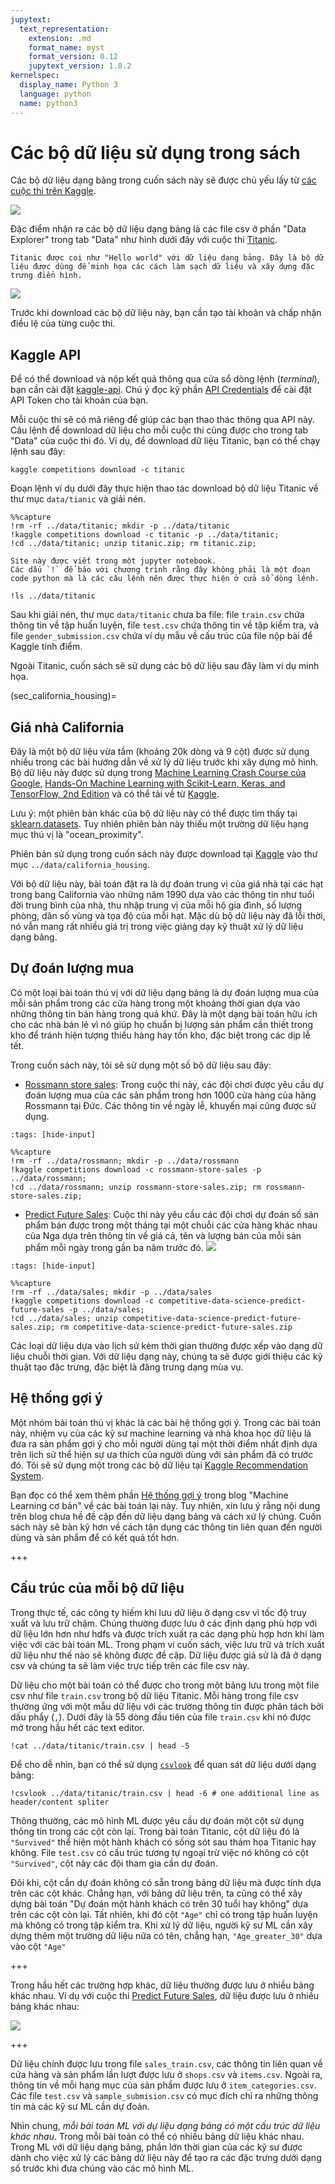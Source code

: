 ```yaml
---
jupytext:
  text_representation:
    extension: .md
    format_name: myst
    format_version: 0.12
    jupytext_version: 1.8.2
kernelspec:
  display_name: Python 3
  language: python
  name: python3
---
```


# Các bộ dữ liệu sử dụng trong sách

Các bộ dữ liệu dạng bảng trong cuốn sách này sẽ được chủ yếu lấy từ [các cuộc thi trên Kaggle](https://www.kaggle.com/competitions).

![](imgs/kaggle_competitions.png)

Đặc điểm nhận ra các bộ dữ liệu dạng bảng là các file csv ở phần "Data Explorer" trong tab "Data" như hình dưới đây với cuộc thi [Titanic](https://www.kaggle.com/c/titanic/overview).

```{margin}
Titanic được coi như "Hello world" với dữ liệu dạng bảng. Đây là bộ dữ liệu được dùng để minh họa các cách làm sạch dữ liệu và xây dựng đặc trưng điển hình.
```

![](imgs/titanic_data.png)

Trước khi download các bộ dữ liệu này, bạn cần tạo tài khoản và chấp nhận điều lệ của từng cuộc thi.

## Kaggle API

Để có thể download và nộp kết quả thông qua cửa sổ dòng lệnh (_terminal_), bạn cần cài đặt [kaggle-api](https://github.com/Kaggle/kaggle-api).
Chú ý đọc kỹ phần [API Credentials](https://github.com/Kaggle/kaggle-api#api-credentials) để cài đặt API Token cho tài khoản của bạn.

Mỗi cuộc thi sẽ có mã riêng để giúp các bạn thao thác thông qua API này. Câu lệnh để download dữ liệu cho mỗi cuộc thi cũng được cho trong tab "Data" của cuộc thi đó.
Ví dụ, để download dữ liệu Titanic, bạn có thể chạy lệnh sau đây:

```
kaggle competitions download -c titanic
```

Đoạn lệnh ví dụ dưới đây thực hiện thao tác download bộ dữ liệu Titanic về thư mục `data/tianic` và giải nén.

```{code-cell} ipython3
%%capture
!rm -rf ../data/titanic; mkdir -p ../data/titanic
!kaggle competitions download -c titanic -p ../data/titanic;
!cd ../data/titanic; unzip titanic.zip; rm titanic.zip;
```

```{note}
Site này được viết trong một jupyter notebook.
Các dấu `!` để báo với chương trình rằng đây không phải là một đoạn code python mà là các câu lệnh nên được thực hiện ở cửa sổ dòng lệnh.
```

```{code-cell} ipython3
!ls ../data/titanic
```

Sau khi giải nén, thư mục `data/titanic` chưa ba file: file `train.csv` chứa thông tin về tập huấn luyện, file `test.csv` chứa thông tin về tập kiểm tra, và file `gender_submission.csv` chứa ví dụ mẫu về cấu trúc của file nộp bài để Kaggle tính điểm. 

Ngoài Titanic, cuốn sách sẽ sử dụng các bộ dữ liệu sau đây làm ví dụ minh họa.

(sec_california_housing)=
## Giá nhà California

Đây là một bộ dữ liệu vừa tầm (khoảng 20k dòng và 9 cột) được sử dụng nhiều trong các bài hướng dẫn về xử lý dữ liệu trước khi xây dựng mô hình. Bộ dữ liệu này được sử dụng trong [Machine Learning Crash Course của Google](https://developers.google.com/machine-learning/crash-course/california-housing-data-description), [Hands-On Machine Learning with Scikit-Learn, Keras, and TensorFlow, 2nd Edition](https://www.oreilly.com/library/view/hands-on-machine-learning/9781492032632/) và có thể tải về từ [Kaggle](https://www.kaggle.com/camnugent/california-housing-prices?select=housing.csv).

Lưu ý: một phiên bản khác của bộ dữ liệu này có thể được tìm thấy tại [sklearn.datasets](https://scikit-learn.org/stable/modules/generated/sklearn.datasets.fetch_california_housing.html). Tuy nhiên phiên bản này thiếu một trường dữ liệu hạng mục thú vị là "ocean_proximity".

Phiên bản sử dụng trong cuốn sách này được download tại [Kaggle](https://www.kaggle.com/camnugent/california-housing-prices?select=housing.csv) vào thư mục `../data/california_housing`.

Với bộ dữ liệu này, bài toán đặt ra là dự đoán trung vị của giá nhà tại các hạt trong bang California vào những năm 1990 dựa vào các thông tin như tuổi đời trung bình của nhà, thu nhập trung vị của mỗi hộ gia đình, số lượng phòng, dân số vùng và tọa độ của mỗi hạt. Mặc dù bộ dữ liệu này đã lỗi thời, nó vẫn mang rất nhiều giá trị trong việc giảng dạy kỹ thuật xử lý dữ liệu dạng bảng.

## Dự đoán lượng mua

Có một loại bài toán thú vị với dữ liệu dạng bảng là dự đoán lượng mua của mỗi sản phẩm trong các cửa hàng trong một khoảng thời gian dựa vào những thông tin bán hàng trong quá khứ. Đây là một dạng bài toán hữu ích cho các nhà bán lẻ vì nó giúp họ chuẩn bị lượng sản phẩm cần thiết trong kho để tránh hiện tượng thiếu hàng hay tồn kho, đặc biệt trong các dịp lễ tết.

Trong cuốn sách này, tôi sẽ sử dụng một số bộ dữ liệu sau đây:

* [Rossmann store sales](https://www.kaggle.com/c/rossmann-store-sales): Trong cuộc thi này, các đội chơi được yêu cầu  dự đoán lượng mua của các sản phẩm trong hơn 1000 cửa hàng của hãng Rossmann tại Đức. Các thông tin về ngày lễ, khuyến mại cũng được sử dụng.

```{code-cell} ipython3
:tags: [hide-input]

%%capture
!rm -rf ../data/rossmann; mkdir -p ../data/rossmann
!kaggle competitions download -c rossmann-store-sales -p ../data/rossmann;
!cd ../data/rossmann; unzip rossmann-store-sales.zip; rm rossmann-store-sales.zip;
```

* [Predict Future Sales](https://www.kaggle.com/c/competitive-data-science-predict-future-sales): Cuộc thi này yêu cầu các đội chơi dự đoán số sản phẩm bán được trong một tháng tại một chuỗi các cửa hàng khác nhau của Nga dựa trên thông tin về giá cả, tên và lượng bán của mỗi sản phẩm mỗi ngày trong gần ba năm trước đó.
![](2021-03-14-15-33-24.png)

```{code-cell} ipython3
:tags: [hide-input]

%%capture
!rm -rf ../data/sales; mkdir -p ../data/sales
!kaggle competitions download -c competitive-data-science-predict-future-sales -p ../data/sales;
!cd ../data/sales; unzip competitive-data-science-predict-future-sales.zip; rm competitive-data-science-predict-future-sales.zip
```


Các loại dữ liệu dựa vào lịch sử kèm thời gian thường được xếp vào dạng dữ liệu chuỗi thời gian. Với dữ liệu dạng này, chúng ta sẽ được giới thiệu các kỹ thuật tạo đặc trưng, đặc biệt là đăng trưng dạng mùa vụ.

## Hệ thống gợi ý

Một nhóm bài toán thú vị khác là các bài hệ thống gợi ý. Trong các bài toán này, nhiệm vụ của các kỹ sư machine learning và nhà khoa học dữ liệu là đưa ra sản phẩm gợi ý cho mỗi người dùng tại một thời điểm nhất định dựa trên lịch sử thể hiện sự ưa thích của người dùng với sản phẩm đã có trước đó. Tôi sẽ sử dụng một trong các bộ dữ liệu tại [Kaggle Recommendation System](https://www.kaggle.com/tags/recommender-systems).

Bạn đọc có thể xem thêm phần [Hệ thống gợi ý](https://machinelearningcoban.com/2017/05/17/contentbasedrecommendersys/) trong blog "Machine Learning cơ bản" về các bài toán lại này. Tuy nhiên, xin lưu ý rằng nội dung trên blog chưa hề đề cập đến dữ liệu dạng bảng và cách xử lý chúng. Cuốn sách này sẽ bàn kỹ hơn về cách tận dụng các thông tin liên quan đến người dùng và sản phẩm để có kết quả tốt hơn.

+++


## Cấu trúc của mỗi bộ dữ liệu

Trong thực tế, các công ty hiếm khi lưu dữ liệu ở dạng csv vì tốc độ truy xuất và lưu trữ chậm.
Chúng thường được lưu ở các định dạng phù hợp với dữ liệu lớn hơn như hdfs và được trích xuất ra các dạng phù hợp hơn khi làm việc với các bài toán ML.
Trong phạm vi cuốn sách, việc lưu trữ và trích xuất dữ liệu như thế nào sẽ không được đề cập.
Dữ liệu được giả sử là đã ở dạng csv và chúng ta sẽ làm việc trực tiếp trên các file csv này.

Dữ liệu cho một bài toán có thể được cho trong một bảng lưu trong một file csv như file `train.csv` trong bộ dữ liệu Titanic.
Mỗi hàng trong file csv thường ứng với một mẫu dữ liệu với các trường thông tin được phân tách bởi dấu phẩy (`,`).
Dưới đây là 55 dòng đầu tiên của file `train.csv` khi nó được mở trong hầu hết các text editor.

```{code-cell} ipython3
!cat ../data/titanic/train.csv | head -5
```

Để cho dễ nhìn, bạn có thể sử dụng [`csvlook`](https://csvkit.readthedocs.io/en/1.0.2/scripts/csvlook.html) để quan sát dữ liệu dưới dạng bảng:

```{code-cell} ipython3
!csvlook ../data/titanic/train.csv | head -6 # one additional line as header/content spliter
```

Thông thường, các mô hình ML được yêu cầu dự đoán một cột sử dụng thông tin trong các cột còn lại.
Trong bài toán Titanic, cột dữ liệu đó là `"Survived"` thể hiện một hành khách có sống sót sau thảm họa Titanic hay không.
File `test.csv` có cấu trúc tương tự ngoại trừ việc nó không có cột `"Survived"`, cột này các đội tham gia cần dự đoán.

Đôi khi, cột cần dự đoán không có sẵn trong bảng dữ liệu mà được tính dựa trên các cột khác.
Chẳng hạn, với bảng dữ liệu trên, ta cũng có thể xây dựng bài toán "Dự đoán một hành khách có trên 30 tuổi hay không" dựa trên các cột còn lại.
Tất nhiên, khi đó cột `"Age"` chỉ có trong tập huấn luyện mà không có trong tập kiểm tra.
Khi xử lý dữ liệu, người kỹ sư ML cần xây dựng thêm một trường dữ liệu nữa có tên, chẳng hạn, `"Age_greater_30"` dựa vào cột `"Age"`

+++

Trong hầu hết các trường hợp khác, dữ liệu thường được lưu ở nhiều bảng khác nhau.
Ví dụ với cuộc thi [Predict Future Sales](https://www.kaggle.com/c/competitive-data-science-predict-future-sales/data), dữ liệu được lưu ở nhiều bảng khác nhau:

![](imgs/sales_data.png)

+++

Dữ liệu chính được lưu trong file `sales_train.csv`, các thông tin liên quan về cửa hàng và sản phẩm lần lượt được lưu ở `shops.csv` và `items.csv`. Ngoài ra, thông tin về mỗi hạng mục của sản phẩm được lưu ở `item_categories.csv`. Các file `test.csv` và `sample_submision.csv` có mục đích chỉ ra những thông tin mà các kỹ sư ML cần dự đoán.

Nhìn chung, _mỗi bài toán ML với dự liệu dạng bảng có một cấu trúc dữ liệu khác nhau_. Trong mỗi bài toán có thể có nhiều bảng dữ liệu khác nhau.
Trong ML với dữ liệu dạng bảng, phần lớn thời gian của các kỹ sư được dành cho việc xử lý các bảng dữ liệu này để tạo ra các đặc trưng dưới dạng số trước khi đưa chúng vào các mô hình ML.

